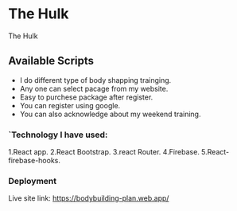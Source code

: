 # The Hulk

The Hulk

## Available Scripts

* I do different type of body shapping trainging.
* Any one can select pacage from my website.
* Easy to purchese package after register.
* You can register using google.
* You can also acknowledge about my weekend training.

### `Technology I have used:
1.React app.
2.React Bootstrap.
3.react Router.
4.Firebase.
5.React-firebase-hooks.




### Deployment

Live site link: https://bodybuilding-plan.web.app/
